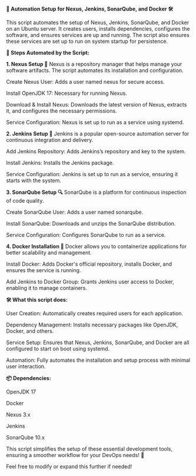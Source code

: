 **🚀 Automation Setup for Nexus, Jenkins, SonarQube, and Docker 🛠️**

This script automates the setup of Nexus, Jenkins, SonarQube, and Docker on an Ubuntu server. It creates users, installs dependencies, configures the software, and ensures services are up and running. The script also ensures these services are set up to run on system startup for persistence.

**📝 Steps Automated by the Script:**

**1. Nexus Setup 🔧**
Nexus is a repository manager that helps manage your software artifacts. The script automates its installation and configuration.

Create Nexus User: Adds a user named nexus for secure access.

Install OpenJDK 17: Necessary for running Nexus.

Download & Install Nexus: Downloads the latest version of Nexus, extracts it, and configures the necessary permissions.

Service Configuration: Nexus is set up to run as a service using systemd.


**2. Jenkins Setup 🤖**
Jenkins is a popular open-source automation server for continuous integration and delivery.

Add Jenkins Repository: Adds Jenkins’s repository and key to the system.

Install Jenkins: Installs the Jenkins package.

Service Configuration: Jenkins is set up to run as a service, ensuring it starts with the system.


**3. SonarQube Setup 🔍**
SonarQube is a platform for continuous inspection of code quality.

Create SonarQube User: Adds a user named sonarqube.

Install SonarQube: Downloads and unzips the SonarQube distribution.

Service Configuration: Configures SonarQube to run as a service.


**4. Docker Installation 🐳**
Docker allows you to containerize applications for better scalability and management.

Install Docker: Adds Docker's official repository, installs Docker, and ensures the service is running.

Add Jenkins to Docker Group: Grants Jenkins user access to Docker, enabling it to manage containers.


**🛠️ What this script does:**

User Creation: Automatically creates required users for each application.

Dependency Management: Installs necessary packages like OpenJDK, Docker, and others.

Service Setup: Ensures that Nexus, Jenkins, SonarQube, and Docker are all configured to start on boot using systemd.

Automation: Fully automates the installation and setup process with minimal user interaction.


**📦 Dependencies:**

OpenJDK 17

Docker

Nexus 3.x

Jenkins

SonarQube 10.x


This script simplifies the setup of these essential development tools, ensuring a smoother workflow for your DevOps needs! 🌟

Feel free to modify or expand this further if needed!
